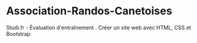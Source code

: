 # Association-Randos-Canetoises
Studi.fr - Évaluation d'entraînement . Créer un site web avec HTML, CSS et Bootstrap
